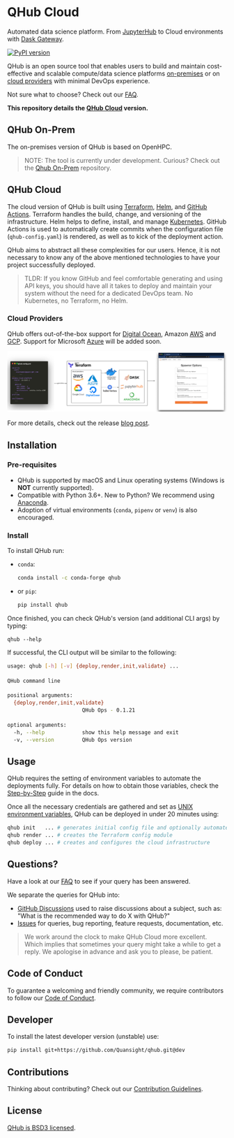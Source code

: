 # QHub Cloud
Automated data science platform. From [JupyterHub](https://jupyter.org/hub "Multi-user version of the Notebook") to 
Cloud environments with [Dask Gateway](https://docs.dask.org/ "Parallel computing in Python").

[![PyPI version](https://badge.fury.io/py/qhub.svg)](https://badge.fury.io/py/qhub)

QHub is an open source tool that enables users to build and maintain
cost-effective and scalable compute/data science platforms [on-premises](#qhub-on-prem) or on 
[cloud providers](#qhub-cloud) with minimal DevOps experience.

Not sure what to choose? Check out our [FAQ](../02_get_started/07_support.md#faq).

**This repository details the [QHub Cloud](https://qhub.dev/ "Official QHub docs") version.**

## QHub On-Prem
The on-premises version of QHub is based on OpenHPC. 
> NOTE: The tool is currently under development. Curious? Check out the [Qhub On-Prem](https://github.com/Quansight/qhub-onprem) repository.

## QHub Cloud
The cloud version of QHub is built using [Terraform](https://www.terraform.io/), [Helm](https://helm.sh/), and 
[GitHub Actions](https://docs.github.com/en/free-pro-team@latest/actions).
Terraform handles the build, change, and versioning of the infrastructure. Helm helps to define, install, and manage 
[Kubernetes](https://kubernetes.io/ "Automated container deployment, scaling, and management"). GitHub 
Actions is used to automatically create commits when the configuration file (`qhub-config.yaml`) is rendered, as well as
to kick of the deployment action.

QHub aims to abstract all these complexities for our users. Hence, it is not necessary to know any of the above mentioned 
technologies to have your project successfully deployed.

> TLDR:
> If you know GitHub and feel comfortable generating and using API keys, you should have all it takes to deploy 
> and maintain your system without the need for a dedicated DevOps team. No Kubernetes, no Terraform, no Helm.

### Cloud Providers
QHub offers out-of-the-box support for [Digital Ocean](https://www.digitalocean.com/), Amazon [AWS](https://aws.amazon.com/)
 and [GCP](https://cloud.google.com/ "Google Cloud Provider"). Support for Microsoft [Azure](https://azure.microsoft.com/en-us/)
will be added soon.


[comment]: <> (![image]&#40;docs/source/meta_images/tech_stack_diagram.png "architecture diagram"&#41;)
![High-level illustration of QHub architecture](docs/source/meta_images/qhub-cloud_architecture.png)

For more details, check out the release [blog post](https://www.quansight.com/post/announcing-qhub).

## Installation
### Pre-requisites
* QHub is supported by macOS and Linux operating systems (Windows is **NOT** currently supported).
* Compatible with Python 3.6+. New to Python? We recommend using [Anaconda](https://www.anaconda.com/products/individual).
* Adoption of virtual environments (`conda`, `pipenv` or `venv`) is also encouraged. 

### Install
To install QHub run:
* `conda`:
  ```bash
  conda install -c conda-forge qhub
  ```
  
* or `pip`:
    ```bash
    pip install qhub
    ```  
Once finished, you can check QHub's version (and additional CLI args) by typing:
```
qhub --help
```
If successful, the CLI output will be similar to the following:

```bash
usage: qhub [-h] [-v] {deploy,render,init,validate} ...

QHub command line

positional arguments:
  {deploy,render,init,validate}
                        QHub Ops - 0.1.21

optional arguments:
  -h, --help            show this help message and exit
  -v, --version         QHub Ops version
```

## Usage
QHub requires the setting of environment variables to automate the deployments fully. For details on how to obtain those
variables, check the [Step-by-Step](https://cloud.qhub.dev/en/latest/source/03_tutorials_and_samples/1_project_setup_tutorial.html) guide in the docs.

Once all the necessary credentials are gathered and set as [UNIX environment variables](https://linuxize.com/post/how-to-set-and-list-environment-variables-in-linux/),
QHub can be deployed in under 20 minutes using:
```bash
qhub init   ... # generates initial config file and optionally automates deployment steps
qhub render ... # creates the Terraform config module
qhub deploy ... # creates and configures the cloud infrastructure
```

## Questions?
Have a look at our [FAQ](https://qhub.dev/docs/faqs.html) to see if your query has been answered.

We separate the queries for QHub into:
* [GitHub Discussions](https://github.com/Quansight/qhub/discussions) used to raise discussions about a subject, such as:
"What is the recommended way to do X with QHub?"
* [Issues](https://github.com/Quansight/qhub/issues/new/choose) for queries, bug reporting, feature requests, 
  documentation, etc.
> We work around the clock to make QHub Cloud more excellent. Which implies that sometimes your
> query might take a while to get a reply. We apologise in advance and ask you to please, be patient.


## Code of Conduct
To guarantee a welcoming and friendly community, we require contributors to follow our
[Code of Conduct](https://github.com/Quansight/.github/blob/master/CODE_OF_CONDUCT.md).


## Developer
To install the latest developer version (unstable) use:
```bash
pip install git+https://github.com/Quansight/qhub.git@dev
```

## Contributions
Thinking about contributing? Check out our [Contribution Guidelines](https://github.com/Quansight/qhub/CONTRIBUTING.md).

## License
[QHub is BSD3 licensed](LICENSE).
